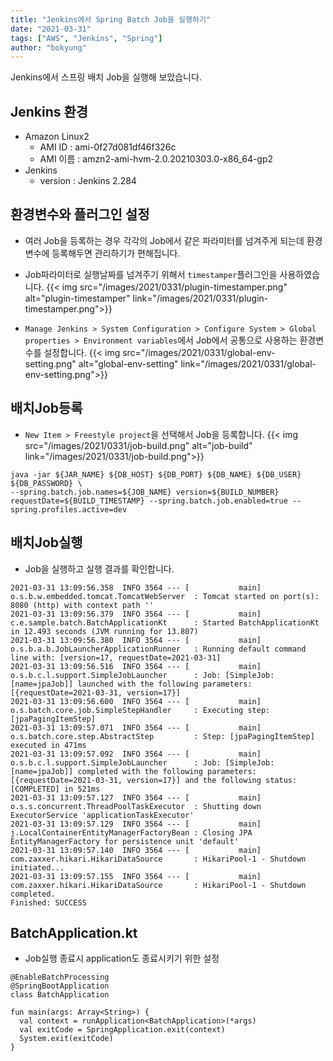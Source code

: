 ```yaml
---
title: "Jenkins에서 Spring Batch Job을 실행하기"
date: "2021-03-31"
tags: ["AWS", "Jenkins", "Spring"]
author: "bokyung"
---
```


Jenkins에서 스프링 배치 Job을 실행해 보았습니다.

## Jenkins 환경
* Amazon Linux2
  * AMI ID : ami-0f27d081df46f326c
  * AMI 이름 : amzn2-ami-hvm-2.0.20210303.0-x86_64-gp2
* Jenkins
  * version : Jenkins 2.284

## 환경변수와 플러그인 설정
* 여러 Job을 등록하는 경우 각각의 Job에서 같은 파라미터를 넘겨주게 되는데 환경변수에 등록해두면 관리하기가 편해집니다.
* Job파라미터로 실행날짜를 넘겨주기 위해서 `timestamper`플러그인을 사용하였습니다.
{{< img src="/images/2021/0331/plugin-timestamper.png" alt="plugin-timestamper" link="/images/2021/0331/plugin-timestamper.png">}}

* `Manage Jenkins > System Configuration > Configure System > Global properties > Environment variables`에서 Job에서 공통으로 사용하는 환경변수를  설정합니다.
{{< img src="/images/2021/0331/global-env-setting.png" alt="global-env-setting" link="/images/2021/0331/global-env-setting.png">}}

## 배치Job등록
* `New Item > Freestyle project`을 선택해서 Job을 등록합니다. 
{{< img src="/images/2021/0331/job-build.png" alt="job-build" link="/images/2021/0331/job-build.png">}}

```
java -jar ${JAR_NAME} ${DB_HOST} ${DB_PORT} ${DB_NAME} ${DB_USER} ${DB_PASSWORD} \
--spring.batch.job.names=${JOB_NAME} version=${BUILD_NUMBER} requestDate=${BUILD_TIMESTAMP} --spring.batch.job.enabled=true --spring.profiles.active=dev
```

## 배치Job실행
* Job을 실행하고 실행 결과를 확인합니다.
```
2021-03-31 13:09:56.358  INFO 3564 --- [           main] o.s.b.w.embedded.tomcat.TomcatWebServer  : Tomcat started on port(s): 8080 (http) with context path ''
2021-03-31 13:09:56.379  INFO 3564 --- [           main] c.e.sample.batch.BatchApplicationKt      : Started BatchApplicationKt in 12.493 seconds (JVM running for 13.807)
2021-03-31 13:09:56.380  INFO 3564 --- [           main] o.s.b.a.b.JobLauncherApplicationRunner   : Running default command line with: [version=17, requestDate=2021-03-31]
2021-03-31 13:09:56.516  INFO 3564 --- [           main] o.s.b.c.l.support.SimpleJobLauncher      : Job: [SimpleJob: [name=jpaJob]] launched with the following parameters: [{requestDate=2021-03-31, version=17}]
2021-03-31 13:09:56.600  INFO 3564 --- [           main] o.s.batch.core.job.SimpleStepHandler     : Executing step: [jpaPagingItemStep]
2021-03-31 13:09:57.071  INFO 3564 --- [           main] o.s.batch.core.step.AbstractStep         : Step: [jpaPagingItemStep] executed in 471ms
2021-03-31 13:09:57.092  INFO 3564 --- [           main] o.s.b.c.l.support.SimpleJobLauncher      : Job: [SimpleJob: [name=jpaJob]] completed with the following parameters: [{requestDate=2021-03-31, version=17}] and the following status: [COMPLETED] in 521ms
2021-03-31 13:09:57.127  INFO 3564 --- [           main] o.s.s.concurrent.ThreadPoolTaskExecutor  : Shutting down ExecutorService 'applicationTaskExecutor'
2021-03-31 13:09:57.129  INFO 3564 --- [           main] j.LocalContainerEntityManagerFactoryBean : Closing JPA EntityManagerFactory for persistence unit 'default'
2021-03-31 13:09:57.140  INFO 3564 --- [           main] com.zaxxer.hikari.HikariDataSource       : HikariPool-1 - Shutdown initiated...
2021-03-31 13:09:57.155  INFO 3564 --- [           main] com.zaxxer.hikari.HikariDataSource       : HikariPool-1 - Shutdown completed.
Finished: SUCCESS
```
## BatchApplication.kt
* Job실행 종료시 application도 종료시키기 위한 설정 
```
@EnableBatchProcessing
@SpringBootApplication
class BatchApplication

fun main(args: Array<String>) {
  val context = runApplication<BatchApplication>(*args)
  val exitCode = SpringApplication.exit(context)
  System.exit(exitCode)
}
```
